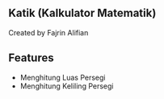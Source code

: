 ## Katik (Kalkulator Matematik)

Created by Fajrin Alifian


## Features

- Menghitung Luas Persegi
- Menghitung Keliling Persegi
